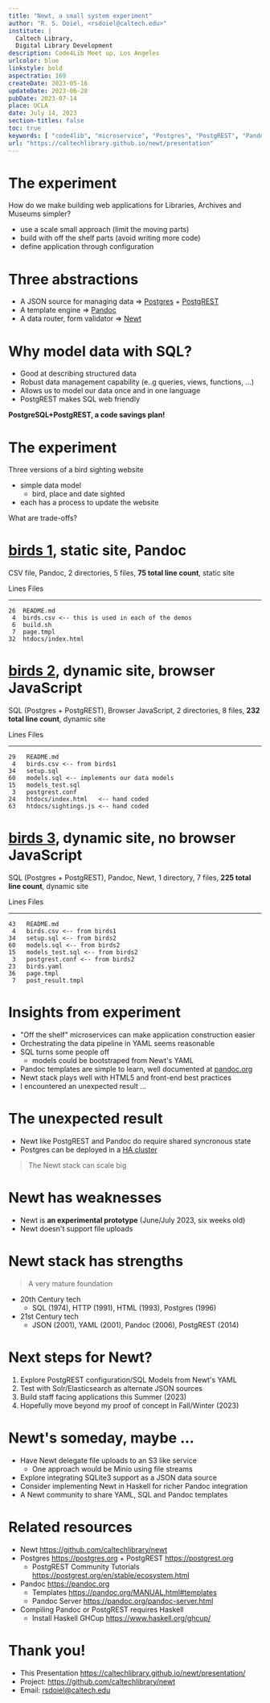 ```yaml
---
title: "Newt, a small system experiment"
author: "R. S. Doiel, <rsdoiel@caltech.edu>"
institute: |
  Caltech Library,
  Digital Library Development
description: Code4Lib Meet up, Los Angeles
urlcolor: blue
linkstyle: bold
aspectratio: 169
createDate: 2023-05-16
updateDate: 2023-06-28
pubDate: 2023-07-14
place: UCLA
date: July 14, 2023
section-titles: false
toc: true
keywords: [ "code4lib", "microservice", "Postgres", "PostgREST", "Pandoc" ]
url: "https://caltechlibrary.github.io/newt/presentation"
---
```


# The experiment

How do we make building web applications for Libraries, Archives and Museums simpler?

- use a scale small approach (limit the moving parts)
- build with off the shelf parts (avoid writing more code)
- define application through configuration

# Three abstractions 

- A JSON source for managing data => [Postgres](https://postgresql.org) + [PostgREST](https://postgrest.org)
- A template engine => [Pandoc](https://pandoc.org)
- A data router, form validator => [Newt](https://github.com/caltechlibrary/newt/)

# Why model data with SQL?

- Good at describing structured data
- Robust data management capability (e..g queries, views, functions, ...)
- Allows us to model our data once and in one language
- PostgREST makes SQL web friendly

__PostgreSQL+PostgREST, a code savings plan!__

# The experiment

Three versions of a bird sighting website

- simple data model
    - bird, place and date sighted
- each has a process to update the website

What are trade-offs?

# [birds 1](https://github.com/caltechlibrary/newt/tree/main/demos/birds1), static site, Pandoc

CSV file, Pandoc, 2 directories, 5 files, **75 total line count**, static site

Lines   Files
------  ---------------
    26  README.md
     4  birds.csv <-- this is used in each of the demos
     6  build.sh
     7  page.tmpl
    32  htdocs/index.html

# [birds 2](https://github.com/caltechlibrary/newt/tree/main/demos/birds2), dynamic site, browser JavaScript

SQL (Postgres + PostgREST), Browser JavaScript, 2 directories, 8 files, **232 total line count**, dynamic site

Lines    Files
------   --------------
    29   README.md
     4   birds.csv <-- from birds1
    34   setup.sql
    60   models.sql <-- implements our data models
    15   models_test.sql
     3   postgrest.conf
    24   htdocs/index.html   <-- hand coded
    63   htdocs/sightings.js <-- hand coded

# [birds 3](https://github.com/caltechlibrary/newt/tree/main/demos/birds3), dynamic site, no browser JavaScript

SQL (Postgres + PostgREST), Pandoc, Newt, 1 directory, 7 files, **225 total line count**, dynamic site

Lines    Files
------   ---------------
    43   README.md
     4   birds.csv <-- from birds1
    34   setup.sql <-- from birds2
    60   models.sql <-- from birds2
    15   models_test.sql <-- from birds2
     3   postgrest.conf <-- from birds2
    23   birds.yaml
    36   page.tmpl
     7   post_result.tmpl

# Insights from experiment

- "Off the shelf" microservices can make application construction easier
- Orchestrating the data pipeline in YAML seems reasonable
- SQL turns some people off
  - models could be bootstraped from Newt's YAML
- Pandoc templates are simple to learn, well documented at [pandoc.org](https://pandoc.org)
- Newt stack plays well with HTML5 and front-end best practices
- I encountered an unexpected result ...

# The unexpected result

- Newt like PostgREST and Pandoc do require shared syncronous state
- Postgres can be deployed in a [HA cluster](High-availability "high available cluster")

> The Newt stack can scale big

# Newt has weaknesses

- Newt is **an experimental prototype** (June/July 2023, six weeks old)
- Newt doesn't support file uploads

# Newt stack has strengths

> A very mature foundation

- 20th Century tech
  - SQL (1974), HTTP (1991), HTML (1993), Postgres (1996)
- 21st Century tech
  - JSON (2001), YAML (2001), Pandoc (2006), PostgREST (2014)

# Next steps for Newt?

1. Explore PostgREST configuration/SQL Models from Newt's YAML
2. Test with Solr/Elasticsearch as alternate JSON sources
3. Build staff facing applications this Summer (2023)
4. Hopefully move beyond my proof of concept in Fall/Winter (2023)

# Newt's someday, maybe ...

- Have Newt delegate file uploads to an S3 like service 
  - One approach would be Minio using file streams
- Explore integrating SQLite3 support as a JSON data source
- Consider implementing Newt in Haskell for richer Pandoc integration
- A Newt community to share YAML, SQL and Pandoc templates

# Related resources

- Newt <https://github.com/caltechlibrary/newt>
- Postgres <https://postgres.org> + PostgREST <https://postgrest.org>
  - PostgREST Community Tutorials <https://postgrest.org/en/stable/ecosystem.html>
- Pandoc <https://pandoc.org>
    - Templates <https://pandoc.org/MANUAL.html#templates>
    - Pandoc Server <https://pandoc.org/pandoc-server.html>
- Compiling Pandoc or PostgREST requires Haskell
  - Install Haskell GHCup <https://www.haskell.org/ghcup/>

# Thank you!

- This Presentation <https://caltechlibrary.github.io/newt/presentation/>
- Project: <https://github.com/caltechlibrary/newt>
- Email: rsdoiel@caltech.edu
